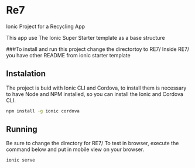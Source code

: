 # Re7
Ionic Project for a Recycling App

This app use The Ionic Super Starter template as a base structure

###To install and run this project change the directortoy to RE7/
Inside RE7/ you have other README from ionic starter template


## Instalation
The project is buid with Ionic CLI and Cordova, to install them is necessary to have 
Node and NPM installed, so you can install the Ionic and Cordova CLI.

```bash
npm install -g ionic cordova
```
## Running
Be sure to change the directory for RE7/
To test in browser, execute the command below and put in mobile view on your browser.

 
```bash
ionic serve
```
